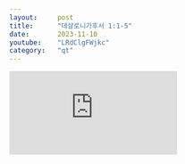```yaml
---
layout:     post
title:      "데살로니가후서 1:1-5"
date:       2023-11-10
youtube:    "LRdClgFWjkc"
category:   "qt"
---
```


<div class="youtube">
    <iframe src="https://www.youtube.com/embed/LRdClgFWjkc" title="YouTube video player" frameborder="0" allow="accelerometer; autoplay; clipboard-write; encrypted-media; gyroscope; picture-in-picture; web-share" allowfullscreen></iframe>
</div>